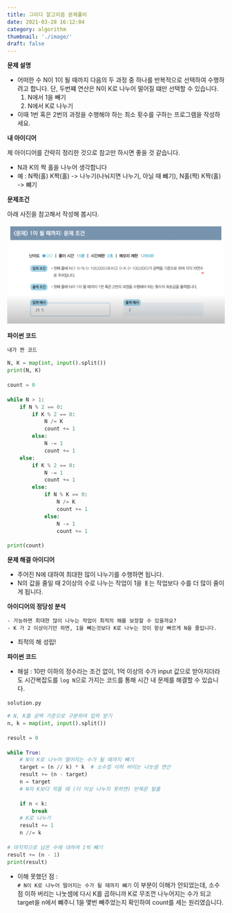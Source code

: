 ```yaml
---
title: 그리디 알고리즘 문제풀이
date: 2021-03-28 16:12:04
category: algorithm
thumbnail: './image/'
draft: false
---
```


**문제 설명**

- 어떠한 수 N이 1이 될 때까지 다음의 두 과정 중 하나를 반복적으로 선택하여 수행하려고 합니다. 단, 두번쨰 연산은 N이 K로 나누어 떨어질 떄만 선택할 수 있습니다.
  1. N에서 1을 빼기
  2. N에서 K로 나누기
- 이때 1번 혹은 2번의 과정을 수행해야 하는 최소 횟수를 구하는 프로그램을 작성하세요.

**내 아이디어**

제 아이디어를 간략히 정리한 것으로 참고만 하시면 좋을 것 같습니다.

- N과 K의 짝 홀을 나누어 생각합니다
- 예 : N짝(홀) K짝(홀) -> 나누기(나눠지면 나누기, 아닐 때 뺴기), N홀(짝) K짝(홀) -> 뺴기

**문제조건**

아래 사진을 참고해서 작성해 봅시다.

![ex_screenshot](./image/2_1.png)

**파이썬 코드**

`내가 짠 코드`

```python
N, K = map(int, input().split())
print(N, K)

count = 0

while N > 1:
    if N % 2 == 0:
        if K % 2 == 0:
            N /= K
            count += 1
        else:
            N -= 1
            count += 1
    else:
        if K % 2 == 0:
            N -= 1
            count += 1
        else:
            if N % K == 0:
                N /= K
                count += 1
            else:
                N -= 1
                count += 1

print(count)
```

**문제 해결 아이디어**

- 주어진 N에 대하여 최대한 많이 나누기를 수행하면 됩니다.
- N의 값을 줄일 때 2이상의 수로 나누는 작업이 1을 ㅒ는 작업보다 수를 더 많이 줄이게 됩니다.

**아이디어의 정당성 분석**

    - 가능하면 최대한 많이 나누는 작업이 최적의 해를 보장할 수 있을까요?
    - K 가 2 이상이기만 하면, 1을 빼는것보다 K로 나누는 것이 항상 빠르게 N을 줄입니다.

- 최적의 해 성립!

**파이썬 코드**

- 해설 : 10만 이하의 정수라는 조건 없이, 1억 이상의 수가 input 값으로 받아지더라도 시간복잡도를 `log N`으로 가지는 코드를 통해 시간 내 문제를 해결할 수 있습니다.

`solution.py`

```python
# N, K를 공백 기준으로 구분하여 입력 받기
n, k = map(int, input().split())

result = 0

while True:
    # N이 K로 나누어 떨어지는 수가 될 때까지 뺴기
    target = (n // k) * k  # 소수점 이하 버리는 나눗셈 연산
    result += (n - target)
    n = target
    # N이 K보다 작을 때 (더 이상 나누지 못하면) 반복문 탈출

    if n < k:
        break
    # K로 나누기
    result += 1
    n //= k

# 마지막으로 남은 수에 대하여 1씩 뺴기
result += (n - 1)
print(result)

```

- 이해 못했던 점 :  
  `# N이 K로 나누어 떨어지는 수가 될 때까지 뺴기`
  이 부분이 이해가 안되었는데, 소수점 이하 버리는 나눗셈에 다시 K를 곱하니까 K로 무조껀 나누어지는 수가 되고 target을 n에서 뺴주니 1을 몇번 빼주었는지 확인하여 count를 세는 원리였습니다.
